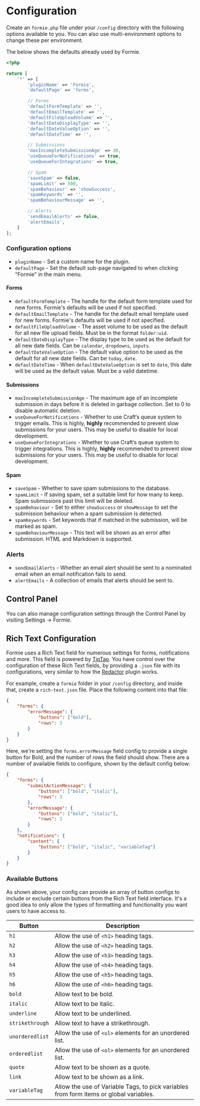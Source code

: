 # Configuration

Create an `formie.php` file under your `/config` directory with the following options available to you. You can also use multi-environment options to change these per environment.

The below shows the defaults already used by Formie.

```php
<?php

return [
    '*' => [
        'pluginName' => 'Formie',
        'defaultPage' => 'forms',

        // Forms
        'defaultFormTemplate' => '',
        'defaultEmailTemplate' => '',
        'defaultFileUploadVolume' => '',
        'defaultDateDisplayType' => '',
        'defaultDateValueOption' => '',
        'defaultDateTime' => '',

        // Submissions
        'maxIncompleteSubmissionAge' => 30,
        'useQueueForNotifications' => true,
        'useQueueForIntegrations' => true,

        // Spam
        'saveSpam' => false,
        'spamLimit' => 500,
        'spamBehaviour' => 'showSuccess',
        'spamKeywords' => '',
        'spamBehaviourMessage' => '',

        // Alerts
        'sendEmailAlerts' => false,
        'alertEmails',
    ]
];
```

### Configuration options
- `pluginName` - Set a custom name for the plugin.
- `defaultPage` - Set the default sub-page navigated to when clicking "Formie" in the main menu.

#### Forms
- `defaultFormTemplate` - The handle for the default form template used for new forms. Formie's defaults will be used if not specified.
- `defaultEmailTemplate` - The handle for the default email template used for new forms. Formie's defaults will be used if not specified.
- `defaultFileUploadVolume` - The asset volume to be used as the default for all new file upload fields. Must be in the format `folder:uid`.
- `defaultDateDisplayType` - The display type to be used as the default for all new date fields. Can be `calendar`, `dropdowns`, `inputs`. 
- `defaultDateValueOption` - The default value option to be used as the default for all new date fields. Can be `today`, `date`. 
- `defaultDateTime` - When `defaultDateValueOption` is set to `date`, this date will be used as the default value. Must be a valid datetime.

#### Submissions
- `maxIncompleteSubmissionAge` - The maximum age of an incomplete submission in days before it is deleted in garbage collection. Set to 0 to disable automatic deletion.
- `useQueueForNotifications` - Whether to use Craft‘s queue system to trigger emails. This is highly, **highly** recommended to prevent slow submissions for your users. This may be useful to disable for local development.
- `useQueueForIntegrations` - Whether to use Craft‘s queue system to trigger integrations. This is highly, **highly** recommended to prevent slow submissions for your users. This may be useful to disable for local development.

#### Spam
- `saveSpam` - Whether to save spam submissions to the database.
- `spamLimit` - If saving spam, set a suitable limit for how many to keep. Spam submissions past this limit will be deleted.
- `spamBehaviour` - Set to either `showSuccess` or `showMessage` to set the submission behaviour when a spam submission is detected.
- `spamKeywords` - Set keywords that if matched in the submission, will be marked as spam.
- `spamBehaviourMessage` - This text will be shown as an error after submission. HTML and Markdown is supported.

### Alerts
- `sendEmailAlerts` - Whether an email alert should be sent to a nominated email when an email notification fails to send.
- `alertEmails` - A collection of emails that alerts should be sent to.

## Control Panel

You can also manage configuration settings through the Control Panel by visiting Settings → Formie.

## Rich Text Configuration
Formie uses a Rich Text field for numerous settings for forms, notifications and more. This field is powered by [TipTap](https://tiptap.scrumpy.io/). You have control over the configuration of these Rich Text fields, by providing a `.json` file with its configurations, very similar to how the [Redactor](https://plugins.craftcms.com/redactor) plugin works.

For example, create a `formie` folder in your `/config` directory, and inside that, create a `rich-text.json` file. Place the following content into that file:

```json
{
    "forms": {
        "errorMessage": {
            "buttons": ["bold"],
            "rows": 3
        }
    }
}
```

Here, we're setting the `forms.errorMessage` field config to provide a single button for Bold, and the number of rows the field should show. There are a number of available fields to configure, shown by the default config below:

```json
{
    "forms": {
        "submitActionMessage": {
            "buttons": ["bold", "italic"],
            "rows": 3
        },
        "errorMessage": {
            "buttons": ["bold", "italic"],
            "rows": 3
        }
    },
    "notifications": {
        "content": {
            "buttons": ["bold", "italic", "variableTag"]
        }
    }
}
```

### Available Buttons
As shown above, your config can provide an array of button configs to include or exclude certain buttons from the Rich Text field interface. It's a good idea to only allow the types of formatting and functionality you want users to have access to.

Button | Description
--- | ---
`h1` | Allow the use of `<h1>` heading tags.
`h2` | Allow the use of `<h2>` heading tags.
`h3` | Allow the use of `<h3>` heading tags.
`h4` | Allow the use of `<h4>` heading tags.
`h5` | Allow the use of `<h5>` heading tags.
`h6` | Allow the use of `<h6>` heading tags.
`bold` | Allow text to be bold.
`italic` | Allow text to be italic.
`underline` | Allow text to be underlined.
`strikethrough` | Allow text to have a strikethrough.
`unorderedlist` | Allow the use of `<ul>` elements for an unordered list.
`orderedlist` | Allow the use of `<ol>` elements for an unordered list.
`quote` | Allow text to be shown as a quote.
`link` | Allow text to be shown as a link.
`variableTag` | Allow the use of Variable Tags, to pick variables from form items or global variables.

